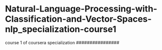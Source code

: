 # Natural-Language-Processing-with-Classification-and-Vector-Spaces-nlp_specialization-course1
course 1 of coursera specialization 
################
